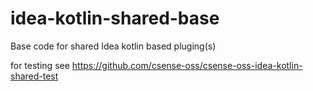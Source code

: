 # idea-kotlin-shared-base
Base code for shared Idea kotlin based pluging(s)


for testing see https://github.com/csense-oss/csense-oss-idea-kotlin-shared-test